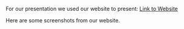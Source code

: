 For our presentation we used our website to present: [Link to Website](https://jerseyk-final-project-sunset-website-welcome-eoomf2.streamlit.app/)

Here are some screenshots from our website.
![]()
![]()
![]()
